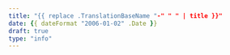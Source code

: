 ```yaml
---
title: "{{ replace .TranslationBaseName "-" " " | title }}"
date: {{ dateFormat "2006-01-02" .Date }}
draft: true
type: "info"
---
```

